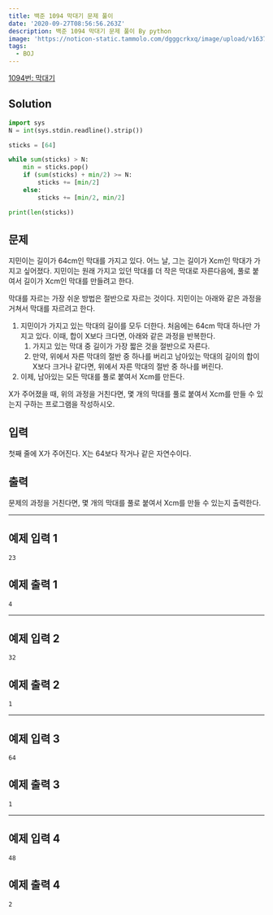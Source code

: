 ```yaml
---
title: 백준 1094 막대기 문제 풀이
date: '2020-09-27T08:56:56.263Z'
description: 백준 1094 막대기 문제 풀이 By python
image: 'https://noticon-static.tammolo.com/dgggcrkxq/image/upload/v1637071227/tlog/cover/boj_aghn0u.png'
tags:
  - BOJ
---
```


[1094번: 막대기](https://www.acmicpc.net/problem/1094)

## Solution

```python
import sys
N = int(sys.stdin.readline().strip())

sticks = [64]

while sum(sticks) > N:
    min = sticks.pop()
    if (sum(sticks) + min/2) >= N:
        sticks += [min/2]
    else:
        sticks += [min/2, min/2]

print(len(sticks))
```

## 문제

지민이는 길이가 64cm인 막대를 가지고 있다. 어느 날, 그는 길이가 Xcm인 막대가 가지고 싶어졌다. 지민이는 원래 가지고 있던 막대를 더 작은 막대로 자른다음에, 풀로 붙여서 길이가 Xcm인 막대를 만들려고 한다.

막대를 자르는 가장 쉬운 방법은 절반으로 자르는 것이다. 지민이는 아래와 같은 과정을 거쳐서 막대를 자르려고 한다.

1. 지민이가 가지고 있는 막대의 길이를 모두 더한다. 처음에는 64cm 막대 하나만 가지고 있다. 이때, 합이 X보다 크다면, 아래와 같은 과정을 반복한다.
    1. 가지고 있는 막대 중 길이가 가장 짧은 것을 절반으로 자른다.
    2. 만약, 위에서 자른 막대의 절반 중 하나를 버리고 남아있는 막대의 길이의 합이 X보다 크거나 같다면, 위에서 자른 막대의 절반 중 하나를 버린다.
2. 이제, 남아있는 모든 막대를 풀로 붙여서 Xcm를 만든다.

X가 주어졌을 때, 위의 과정을 거친다면, 몇 개의 막대를 풀로 붙여서 Xcm를 만들 수 있는지 구하는 프로그램을 작성하시오.

## 입력

첫째 줄에 X가 주어진다. X는 64보다 작거나 같은 자연수이다.

## 출력

문제의 과정을 거친다면, 몇 개의 막대를 풀로 붙여서 Xcm를 만들 수 있는지 출력한다.

---

## 예제 입력 1

```
23
```

## 예제 출력 1

```
4
```

---

## 예제 입력 2

```
32
```

## 예제 출력 2

```
1
```

---

## 예제 입력 3

```
64
```

## 예제 출력 3

```
1
```

---

## 예제 입력 4

```
48
```

## 예제 출력 4

```
2
```